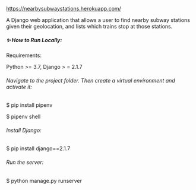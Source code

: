 
https://nearbysubwaystations.herokuapp.com/

A Django web application that allows a user to find nearby subway stations given their geolocation, and lists which trains stop at those stations.



##### :sparkles: How to Run Locally:

Requirements:

Python >= 3.7, Django > = 2.1.7


###### Navigate to the project folder. Then create a virtual environment and activate it:

$ pip install pipenv

$ pipenv shell

###### Install Django:

$ pip install django==2.1.7

###### Run the server:

$ python manage.py runserver

